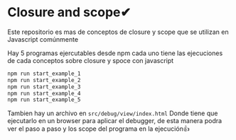 # Closure and scope✔
Este repositorio es mas de conceptos de closure y scope que se utilizan en Javascript comúnmente

Hay 5 programas ejercutables desde npm cada uno tiene las ejecuciones de cada conceptos sobre closure y spoce con javascript
```bash
npm run start_example_1
npm run start_example_2
npm run start_example_3
npm run start_example_4
npm run start_example_5
```
Tambien hay un archivo en
`src/debug/view/index.html`
Donde tiene que ejecutarlo en un browser para aplicar el debugger, de esta manera podra ver el paso a paso y los scope del programa en la ejecución👍
